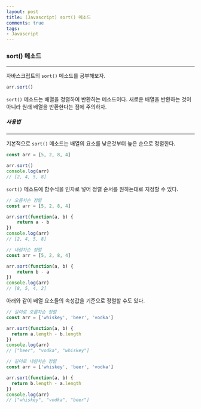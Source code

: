 ```yaml
---
layout: post
title: (Javascript) sort() 메소드
comments: true
tags:
- Javascript
---
```




### sort() 메소드

---



자바스크립트의 `sort()` 메소드를 공부해보자.

```JAVASCRIPT
arr.sort()
```

`sort()` 메소드는 배열을 정렬하여 반환하는 메소드이다. 새로운 배열을 반환하는 것이 아니라 원래 배열을 반환한다는 점에 주의하자. 



##### 사용법

---



기본적으로 `sort()` 메소드는 배열의 요소를 낮은것부터 높은 순으로 정렬한다.

```javascript
const arr = [5, 2, 8, 4]

arr.sort() 
console.log(arr) 
// [2, 4, 5, 8]
```



`sort()` 메소드에 함수식을 인자로 넣어 정렬 순서를 원하는대로 지정할 수 있다.

```javascript
// 오름차순 정렬
const arr = [5, 2, 8, 4]

arr.sort(function(a, b) {
    return a - b
}) 
console.log(arr) 
// [2, 4, 5, 8]
```



```JAVASCRIPT
// 내림차순 정렬
const arr = [5, 2, 8, 4]

arr.sort(function(a, b) {
    return b - a
}) 
console.log(arr) 
// [8, 5, 4, 2]
```



아래와 같이 배열 요소들의 속성값을 기준으로 정렬할 수도 있다.



```javascript
// 길이로 오름차순 정렬 
const arr = ['whiskey', 'beer', 'vodka']

arr.sort(function(a, b) {
  return a.length - b.length
})
console.log(arr)
// ["beer", "vodka", "whiskey"]
```



```javascript
// 길이로 내림차순 정렬
const arr = ['whiskey', 'beer', 'vodka']

arr.sort(function(a, b) {
  return b.length - a.length
})
console.log(arr)
// ["whiskey", "vodka", "beer"]
```





